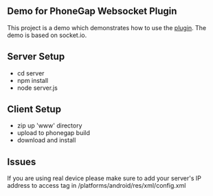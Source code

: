 ## Demo for PhoneGap Websocket Plugin

This project is a demo which demonstrates how to use the [plugin](https://github.com/mkuklis/phonegap-websocket). The demo is based on socket.io.

## Server Setup

- cd server
- npm install
- node server.js

## Client Setup

- zip up 'www' directory
- upload to phonegap build
- download and install


## Issues

If you are using real device please make sure to add your server's IP address to access tag in /platforms/android/res/xml/config.xml  